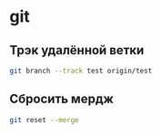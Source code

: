 # git
## Трэк удалённой ветки
```bash
git branch --track test origin/test
```
## Сбросить мердж
```bash
git reset --merge
```
